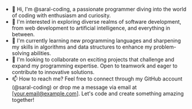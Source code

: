 
- 👋 Hi, I'm @saral-coding, a passionate programmer diving into the world of coding with enthusiasm and curiosity.
- 👀 I'm interested in exploring diverse realms of software development, from web development to artificial intelligence, and everything in between.
- 🌱 I'm currently learning new programming languages and sharpening my skills in algorithms and data structures to enhance my problem-solving abilities.
- 💞️ I'm looking to collaborate on exciting projects that challenge and expand my programming expertise. Open to teamwork and eager to contribute to innovative solutions.
- 📫 How to reach me? Feel free to connect through my GitHub account (@saral-coding) or drop me a message via email at [your.email@example.com]. Let's code and create something amazing together!

<!---
saral-coding/saral-coding is a ✨ special ✨ repository because its `README.md` (this file) appears on your GitHub profile.
You can click the Preview link to take a look at your changes.
--->
